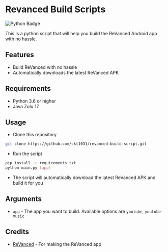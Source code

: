 # Revanced Build Scripts

![Python Badge](https://img.shields.io/badge/python-3.6%2B-blue.svg)

This is a python script that will help you build the ReVanced Android app with no hassle.

## Features

- Build ReVanced with no hassle
- Automatically downloads the latest ReVanced APK

## Requirements

- Python 3.6 or higher
- Java Zulu 17

## Usage

- Clone this repository

```bash
git clone https://github.com/ckt1031/revanced-build-script.git
```

- Run the script

```bash
pip install -r requirements.txt
python main.py [app]
```

- The script will automatically download the latest ReVanced APK and build it for you

## Arguments

- `app` - The app you want to build. Available options are `youtube`, `youtube-music`

## Credits

- [ReVanced](https://github.com/revanced) - For making the ReVanced app

